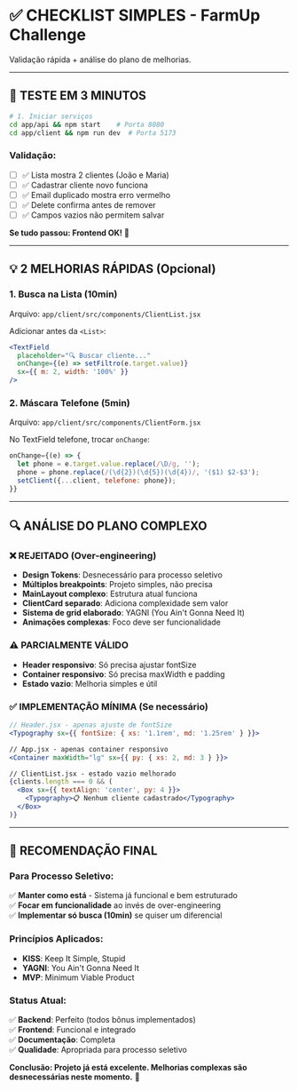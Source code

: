 # ✅ CHECKLIST SIMPLES - FarmUp Challenge

Validação rápida + análise do plano de melhorias.

---

## 🧪 **TESTE EM 3 MINUTOS**

```bash
# 1. Iniciar serviços
cd app/api && npm start    # Porta 8080
cd app/client && npm run dev  # Porta 5173
```

### **Validação:**
- [ ] ✅ Lista mostra 2 clientes (João e Maria)
- [ ] ✅ Cadastrar cliente novo funciona
- [ ] ✅ Email duplicado mostra erro vermelho
- [ ] ✅ Delete confirma antes de remover
- [ ] ✅ Campos vazios não permitem salvar

**Se tudo passou: Frontend OK! 🎉**

---

## 💡 **2 MELHORIAS RÁPIDAS (Opcional)**

### **1. Busca na Lista (10min)**
Arquivo: `app/client/src/components/ClientList.jsx`

Adicionar antes da `<List>`:
```jsx
<TextField
  placeholder="🔍 Buscar cliente..."
  onChange={(e) => setFiltro(e.target.value)}
  sx={{ m: 2, width: '100%' }}
/>
```

### **2. Máscara Telefone (5min)**  
Arquivo: `app/client/src/components/ClientForm.jsx`

No TextField telefone, trocar `onChange`:
```jsx
onChange={(e) => {
  let phone = e.target.value.replace(/\D/g, '');
  phone = phone.replace(/(\d{2})(\d{5})(\d{4})/, '($1) $2-$3');
  setClient({...client, telefone: phone});
}}
```

---

## 🔍 **ANÁLISE DO PLANO COMPLEXO**

### ❌ **REJEITADO (Over-engineering)**
- **Design Tokens**: Desnecessário para processo seletivo
- **Múltiplos breakpoints**: Projeto simples, não precisa
- **MainLayout complexo**: Estrutura atual funciona
- **ClientCard separado**: Adiciona complexidade sem valor
- **Sistema de grid elaborado**: YAGNI (You Ain't Gonna Need It)
- **Animações complexas**: Foco deve ser funcionalidade

### ⚠️ **PARCIALMENTE VÁLIDO**
- **Header responsivo**: Só precisa ajustar fontSize
- **Container responsivo**: Só precisa maxWidth e padding
- **Estado vazio**: Melhoria simples e útil

### ✅ **IMPLEMENTAÇÃO MÍNIMA (Se necessário)**
```jsx
// Header.jsx - apenas ajuste de fontSize
<Typography sx={{ fontSize: { xs: '1.1rem', md: '1.25rem' } }}>

// App.jsx - apenas container responsivo  
<Container maxWidth="lg" sx={{ py: { xs: 2, md: 3 } }}>

// ClientList.jsx - estado vazio melhorado
{clients.length === 0 && (
  <Box sx={{ textAlign: 'center', py: 4 }}>
    <Typography>📋 Nenhum cliente cadastrado</Typography>
  </Box>
)}
```

---

## 🎯 **RECOMENDAÇÃO FINAL**

### **Para Processo Seletivo:**
✅ **Manter como está** - Sistema já funcional e bem estruturado  
✅ **Focar em funcionalidade** ao invés de over-engineering  
✅ **Implementar só busca (10min)** se quiser um diferencial  

### **Princípios Aplicados:**
- **KISS**: Keep It Simple, Stupid
- **YAGNI**: You Ain't Gonna Need It  
- **MVP**: Minimum Viable Product

### **Status Atual:**
✅ **Backend**: Perfeito (todos bônus implementados)  
✅ **Frontend**: Funcional e integrado  
✅ **Documentação**: Completa  
✅ **Qualidade**: Apropriada para processo seletivo

**Conclusão: Projeto já está excelente. Melhorias complexas são desnecessárias neste momento.** 🚀
